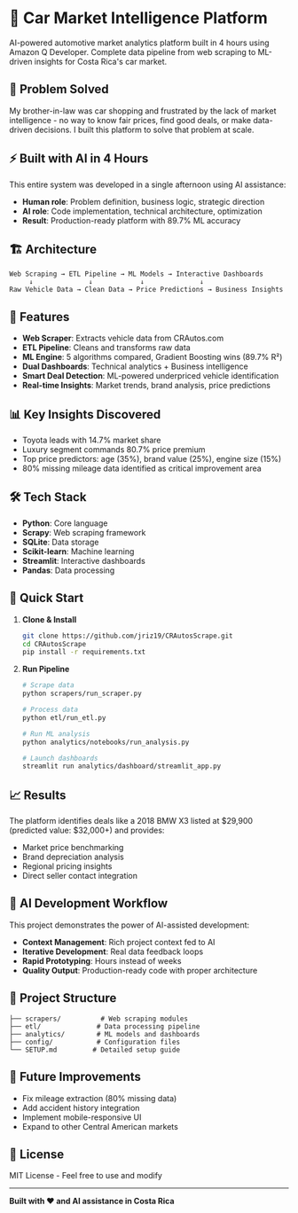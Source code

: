 # 🚗 Car Market Intelligence Platform

AI-powered automotive market analytics platform built in 4 hours using Amazon Q Developer. Complete data pipeline from web scraping to ML-driven insights for Costa Rica's car market.

## 🎯 Problem Solved

My brother-in-law was car shopping and frustrated by the lack of market intelligence - no way to know fair prices, find good deals, or make data-driven decisions. I built this platform to solve that problem at scale.

## ⚡ Built with AI in 4 Hours

This entire system was developed in a single afternoon using AI assistance:
- **Human role**: Problem definition, business logic, strategic direction
- **AI role**: Code implementation, technical architecture, optimization
- **Result**: Production-ready platform with 89.7% ML accuracy

## 🏗️ Architecture

```
Web Scraping → ETL Pipeline → ML Models → Interactive Dashboards
     ↓              ↓            ↓              ↓
Raw Vehicle Data → Clean Data → Price Predictions → Business Insights
```

## 🚀 Features

- **Web Scraper**: Extracts vehicle data from CRAutos.com
- **ETL Pipeline**: Cleans and transforms raw data
- **ML Engine**: 5 algorithms compared, Gradient Boosting wins (89.7% R²)
- **Dual Dashboards**: Technical analytics + Business intelligence
- **Smart Deal Detection**: ML-powered underpriced vehicle identification
- **Real-time Insights**: Market trends, brand analysis, price predictions

## 📊 Key Insights Discovered

- Toyota leads with 14.7% market share
- Luxury segment commands 80.7% price premium
- Top price predictors: age (35%), brand value (25%), engine size (15%)
- 80% missing mileage data identified as critical improvement area

## 🛠️ Tech Stack

- **Python**: Core language
- **Scrapy**: Web scraping framework
- **SQLite**: Data storage
- **Scikit-learn**: Machine learning
- **Streamlit**: Interactive dashboards
- **Pandas**: Data processing

## 🚀 Quick Start

1. **Clone & Install**
   ```bash
   git clone https://github.com/jriz19/CRAutosScrape.git
   cd CRAutosScrape
   pip install -r requirements.txt
   ```

2. **Run Pipeline**
   ```bash
   # Scrape data
   python scrapers/run_scraper.py
   
   # Process data
   python etl/run_etl.py
   
   # Run ML analysis
   python analytics/notebooks/run_analysis.py
   
   # Launch dashboards
   streamlit run analytics/dashboard/streamlit_app.py
   ```

## 📈 Results

The platform identifies deals like a 2018 BMW X3 listed at $29,900 (predicted value: $32,000+) and provides:
- Market price benchmarking
- Brand depreciation analysis
- Regional pricing insights
- Direct seller contact integration

## 🤖 AI Development Workflow

This project demonstrates the power of AI-assisted development:
- **Context Management**: Rich project context fed to AI
- **Iterative Development**: Real data feedback loops
- **Rapid Prototyping**: Hours instead of weeks
- **Quality Output**: Production-ready code with proper architecture

## 📁 Project Structure

```
├── scrapers/          # Web scraping modules
├── etl/              # Data processing pipeline
├── analytics/        # ML models and dashboards
├── config/           # Configuration files
└── SETUP.md         # Detailed setup guide
```

## 🔮 Future Improvements

- Fix mileage extraction (80% missing data)
- Add accident history integration
- Implement mobile-responsive UI
- Expand to other Central American markets

## 📄 License

MIT License - Feel free to use and modify

---

**Built with ❤️ and AI assistance in Costa Rica**